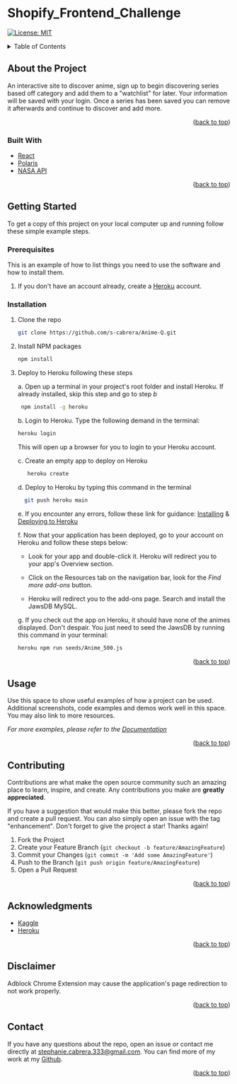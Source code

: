 <div id="top"></div>

# Shopify_Frontend_Challenge
<!-- This repository hosts the code for the Frontend Developer Challenge for the Summer 2022 Internship Program with Shopify -->

[![License: MIT](https://img.shields.io/badge/License-MIT-yellow.svg)](https://opensource.org/licenses/MIT)

<details>
  <summary>Table of Contents</summary>
  <ol>
    <li>
      <a href="#about-the-project">About The Project</a>
      <ul>
        <li><a href="#built-with">Built With</a></li>
      </ul>
    </li>
    <li>
      <a href="#getting-started">Getting Started</a>
      <ul>
        <li><a href="#prerequisites">Prerequisites</a></li>
        <li><a href="#installation">Installation</a></li>
      </ul>
    </li>
    <li><a href="#usage">Usage</a></li>
    <li><a href="#contributing">Contributing</a></li>
    <li><a href="#acknowledgments">Acknowledgments</a></li>
    <li><a href="#disclaimer">Disclaimer</a></li>
    <li><a href="#contact">Contact</a></li>
  </ol>
</details>

## About the Project

<!-- [![Anime-Q Demo][demo]](https://anime-q-list.herokuapp.com/) -->

An interactive site to discover anime, sign up to begin discovering series based off category and add them to a "watchlist" for later. Your information will be saved with your login. Once a series has been saved you can remove it afterwards and continue to discover and add more.

<p align="right">(<a href="#top">back to top</a>)</p>

<!-- Technologies used in app -->
### Built With
* [React](https://reactjs.org/)
* [Polaris](https://polaris.shopify.com/)
* [NASA API](https://api.nasa.gov/#apod)

<p align="right">(<a href="#top">back to top</a>)</p>

## Getting Started

To get a copy of this project on your local computer up and running follow these simple example steps.

### Prerequisites

This is an example of how to list things you need to use the software and how to install them.
1. If you don't have an account already, create a [Heroku](https://www.heroku.com/) account.

### Installation
1. Clone the repo
   ```sh
   git clone https://github.com/s-cabrera/Anime-Q.git
   ```
2. Install NPM packages
   ```sh
   npm install
   ```
3. Deploy to Heroku following these steps

   a. Open up a terminal in your project's root folder and install Heroku. If already installed, skip this step and go to step _b_
     ```sh
      npm install -g heroku
      ```
   b. Login to Heroku. Type the following demand in the terminal: 
    ```sh
    heroku login
    ```
   This will open up a browser for you to login to your Heroku account.
   
   c. Create an empty app to deploy on Heroku
     ```sh
        heroku create
      ```
   d. Deploy to Heroku by typing this command in the terminal
      ```sh
        git push heroku main
      ```
   e. If you encounter any errors, follow these link for guidance: [Installing](https://devcenter.heroku.com/articles/heroku-cli) & [Deploying to Heroku](https://devcenter.heroku.com/articles/git)
   
   f. Now that your application has been deployed, go to your account on Heroku and follow these steps below:
   
    * Look for your app and double-click it. Heroku will redirect you to your app's Overview section.
    
    * Click on the Resources tab on the navigation bar, look for the _Find more add-ons_ button.
    
    * Heroku will redirect you to the add-ons page. Search and install the JawsDB MySQL.
    
   <!-- ![JawsDB][jawsDB] -->
   
   g. If you check out the app on Heroku, it should have none of the animes displayed. Don't despair. You just need to seed the JawsDB by running this command in your terminal: 
   ```sh
   heroku npm run seeds/Anime_500.js
   ```
<p align="right">(<a href="#top">back to top</a>)</p>

<!-- USAGE EXAMPLES -->
## Usage

Use this space to show useful examples of how a project can be used. Additional screenshots, code examples and demos work well in this space. You may also link to more resources.

_For more examples, please refer to the [Documentation](https://example.com)_

<p align="right">(<a href="#top">back to top</a>)</p>

<!-- CONTRIBUTING -->
## Contributing

Contributions are what make the open source community such an amazing place to learn, inspire, and create. Any contributions you make are **greatly appreciated**.

If you have a suggestion that would make this better, please fork the repo and create a pull request. You can also simply open an issue with the tag "enhancement".
Don't forget to give the project a star! Thanks again!

1. Fork the Project
2. Create your Feature Branch (`git checkout -b feature/AmazingFeature`)
3. Commit your Changes (`git commit -m 'Add some AmazingFeature'`)
4. Push to the Branch (`git push origin feature/AmazingFeature`)
5. Open a Pull Request

<p align="right">(<a href="#top">back to top</a>)</p>

## Acknowledgments
* [Kaggle](https://www.kaggle.com/azathoth42/myanimelist)
* [Heroku](https://www.heroku.com/)

<p align="right">(<a href="#top">back to top</a>)</p>

<!-- DISCLAIMER -->
## Disclaimer
Adblock Chrome Extension may cause the application's page redirection to not work properly.

<p align="right">(<a href="#top">back to top</a>)</p>

## Contact
If you have any questions about the repo, open an issue or contact me directly at stephanie.cabrera.333@gmail.com. You can find more of my work at my [Github](https://github.com/s-cabrera/).

<p align="right">(<a href="#top">back to top</a>)</p>

<!-- MARKDOWN LINKS & IMAGES -->
<!-- [demo]: Anime-Q.gif
[jawsDB]: jawsDB.PNG -->